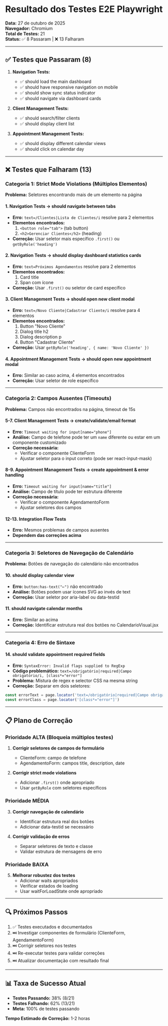 # Resultado dos Testes E2E Playwright

**Data:** 27 de outubro de 2025  
**Navegador:** Chromium  
**Total de Testes:** 21  
**Status:** ✅ 8 Passaram | ❌ 13 Falharam

---

## ✅ Testes que Passaram (8)

1. **Navigation Tests:**
   - ✅ should load the main dashboard
   - ✅ should have responsive navigation on mobile
   - ✅ should show sync status indicator
   - ✅ should navigate via dashboard cards

2. **Client Management Tests:**
   - ✅ should search/filter clients
   - ✅ should display client list

3. **Appointment Management Tests:**
   - ✅ should display different calendar views
   - ✅ should click on calendar day

---

## ❌ Testes que Falharam (13)

### Categoria 1: Strict Mode Violations (Múltiplos Elementos)

**Problema:** Seletores encontrando mais de um elemento na página

#### 1. Navigation Tests → should navigate between tabs
- **Erro:** `text=/Clientes|Lista de Clientes/i` resolve para 2 elementos
- **Elementos encontrados:**
  1. `<button role="tab">` (tab button)
  2. `<h2>Gerenciar Clientes</h2>` (heading)
- **Correção:** Usar seletor mais específico `.first()` ou `getByRole('heading')`

#### 2. Navigation Tests → should display dashboard statistics cards
- **Erro:** `text=Próximos Agendamentos` resolve para 2 elementos
- **Elementos encontrados:**
  1. Card title
  2. Span com ícone
- **Correção:** Usar `.first()` ou seletor de card específico

#### 3. Client Management Tests → should open new client modal
- **Erro:** `text=/Novo Cliente|Cadastrar Cliente/i` resolve para 4 elementos
- **Elementos encontrados:**
  1. Button "Novo Cliente"
  2. Dialog title h2
  3. Dialog description p
  4. Button "Cadastrar Cliente"
- **Correção:** Usar `getByRole('heading', { name: 'Novo Cliente' })`

#### 4. Appointment Management Tests → should open new appointment modal
- **Erro:** Similar ao caso acima, 4 elementos encontrados
- **Correção:** Usar seletor de role específico

---

### Categoria 2: Campos Ausentes (Timeouts)

**Problema:** Campos não encontrados na página, timeout de 15s

#### 5-7. Client Management Tests → create/validate/email format
- **Erro:** `Timeout waiting for input[name="phone"]`
- **Análise:** Campo de telefone pode ter um `name` diferente ou estar em um componente customizado
- **Correção necessária:** 
  - Verificar o componente ClienteForm
  - Ajustar seletor para o input correto (pode ser react-input-mask)

#### 8-9. Appointment Management Tests → create appointment & error handling
- **Erro:** `Timeout waiting for input[name="title"]`
- **Análise:** Campo de título pode ter estrutura diferente
- **Correção necessária:**
  - Verificar o componente AgendamentoForm
  - Ajustar seletores dos campos

#### 12-13. Integration Flow Tests
- **Erro:** Mesmos problemas de campos ausentes
- **Dependem das correções acima**

---

### Categoria 3: Seletores de Navegação de Calendário

**Problema:** Botões de navegação do calendário não encontrados

#### 10. should display calendar view
- **Erro:** `button:has-text("←")` não encontrado
- **Análise:** Botões podem usar ícones SVG ao invés de text
- **Correção:** Usar seletor por aria-label ou data-testid

#### 11. should navigate calendar months
- **Erro:** Similar ao acima
- **Correção:** Identificar estrutura real dos botões no CalendarioVisual.jsx

---

### Categoria 4: Erro de Sintaxe

#### 14. should validate appointment required fields
- **Erro:** `SyntaxError: Invalid flags supplied to RegExp`
- **Código problemático:** `text=/obrigatório|required|Campo obrigatório/i, [class*="error"]`
- **Problema:** Mistura de regex e selector CSS na mesma string
- **Correção:** Separar em dois seletores:
```javascript
const errorText = page.locator('text=/obrigatório|required|Campo obrigatório/i')
const errorClass = page.locator('[class*="error"]')
```

---

## 📋 Plano de Correção

### Prioridade ALTA (Bloqueia múltiplos testes)
1. **Corrigir seletores de campos de formulário**
   - ClienteForm: campo de telefone
   - AgendamentoForm: campos title, description, date
   
2. **Corrigir strict mode violations**
   - Adicionar `.first()` onde apropriado
   - Usar `getByRole` com seletores específicos

### Prioridade MÉDIA
3. **Corrigir navegação de calendário**
   - Identificar estrutura real dos botões
   - Adicionar data-testid se necessário

4. **Corrigir validação de erros**
   - Separar seletores de texto e classe
   - Validar estrutura de mensagens de erro

### Prioridade BAIXA
5. **Melhorar robustez dos testes**
   - Adicionar waits apropriados
   - Verificar estados de loading
   - Usar waitForLoadState onde apropriado

---

## 🔍 Próximos Passos

1. ✅ Testes executados e documentados
2. ⏭️ Investigar componentes de formulário (ClienteForm, AgendamentoForm)
3. ⏭️ Corrigir seletores nos testes
4. ⏭️ Re-executar testes para validar correções
5. ⏭️ Atualizar documentação com resultado final

---

## 📊 Taxa de Sucesso Atual

- **Testes Passando:** 38% (8/21)
- **Testes Falhando:** 62% (13/21)
- **Meta:** 100% de testes passando

**Tempo Estimado de Correção:** 1-2 horas


